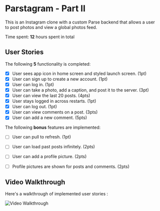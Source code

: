 # Parstagram - Part II

This is an Instagram clone with a custom Parse backend that allows a user to post photos and view a global photos feed.

Time spent: **12** hours spent in total

## User Stories

The following **5** functionality is completed:

- [x] User sees app icon in home screen and styled launch screen. (1pt)
- [x] User can sign up to create a new account. (1pt)
- [x] User can log in. (1pt)
- [x] User can take a photo, add a caption, and post it to the server. (3pt)
- [x] User can view the last 20 posts. (4pts)
- [x] User stays logged in across restarts. (1pt)
- [x] User can log out. (1pt)
- [x] User can view comments on a post. (3pts)
- [x] User can add a new comment. (5pts)

The following **bonus** features are implemented:

- [ ] User can pull to refresh. (1pt)
- [ ] User can load past posts infinitely. (2pts)
- [ ] User can add a profile picture. (2pts)
- [ ] Profile pictures are shown for posts and comments. (2pts)


## Video Walkthrough

Here's a walkthrough of implemented user stories :

<img src='https://recordit.co/DuLAgmBzMk.gif' title='Video Walkthrough' width='' alt='Video Walkthrough' />
